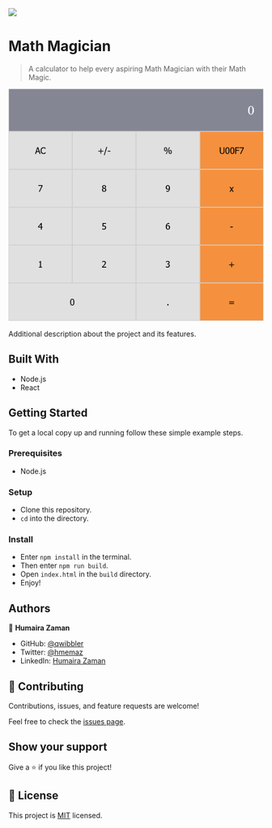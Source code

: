 ![](https://img.shields.io/badge/Microverse-blueviolet)

# Math Magician

> A calculator to help every aspiring Math Magician with their Math Magic.

![screenshot](./public/screenshot.png)

Additional description about the project and its features.

## Built With

- Node.js
- React

## Getting Started

To get a local copy up and running follow these simple example steps.

### Prerequisites
- Node.js

### Setup
- Clone this repository.
- `cd` into the directory.

### Install
- Enter `npm install` in the terminal.
- Then enter `npm run build`.
- Open `index.html` in the `build` directory.
- Enjoy!

## Authors

👤 **Humaira Zaman**

- GitHub: [@qwibbler](https://github.com/qwibbler)
- Twitter: [@hmemaz](https://twitter.com/hmemaz)
- LinkedIn: [Humaira Zaman](https://www.linkedin.com/in/hmemaz1994/)

## 🤝 Contributing

Contributions, issues, and feature requests are welcome!

Feel free to check the [issues page](../../issues/).

## Show your support

Give a ⭐️ if you like this project!

## 📝 License

This project is [MIT](./MIT.md) licensed.
